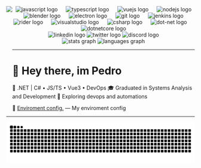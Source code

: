 <img align="left" height="290" src="https://media.tenor.com/Os38-K7VHL4AAAAM/shibainu-typing.gif"  />
<div align="center">
  <img src="https://cdn.jsdelivr.net/gh/devicons/devicon/icons/javascript/javascript-original.svg" height="37" alt="javascript logo"  />
  <img width="14" />
  <img src="https://cdn.jsdelivr.net/gh/devicons/devicon/icons/typescript/typescript-original.svg" height="37" alt="typescript logo"  />
  <img width="14" />
  <img src="https://cdn.jsdelivr.net/gh/devicons/devicon/icons/vuejs/vuejs-original.svg" height="37" alt="vuejs logo"  />
  <img width="14" />
  <img src="https://skillicons.dev/icons?i=nodejs" height="37" alt="nodejs logo"  />
  <img width="14" />
  <img src="https://skillicons.dev/icons?i=blender" height="37" alt="blender logo"  />
  <img width="14" />
  <img src="https://skillicons.dev/icons?i=electron" height="37" alt="electron logo"  />
  <img width="14" />
  <img src="https://skillicons.dev/icons?i=git" height="37" alt="git logo"  />
  <img width="14" />
  <img src="https://skillicons.dev/icons?i=jenkins" height="37" alt="jenkins logo"  />
  <img width="14" />
  <img src="https://skillicons.dev/icons?i=rider" height="37" alt="rider logo"  />
  <img width="14" />
  <img src="https://skillicons.dev/icons?i=visualstudio" height="37" alt="visualstudio logo"  />
  <img width="14" />
  <img src="https://cdn.jsdelivr.net/gh/devicons/devicon/icons/csharp/csharp-original.svg" height="37" alt="csharp logo"  />
  <img width="14" />
  <img src="https://cdn.jsdelivr.net/gh/devicons/devicon/icons/dot-net/dot-net-original.svg" height="37" alt="dot-net logo"  />
  <img width="14" />
  <img src="https://cdn.jsdelivr.net/gh/devicons/devicon/icons/dotnetcore/dotnetcore-original.svg" height="37" alt="dotnetcore logo"  />
</div>

<div align="center">
  <img src="https://raw.githubusercontent.com/maurodesouza/profile-readme-generator/master/src/assets/icons/social/linkedin/default.svg" width="52" height="40" alt="linkedin logo"  />
  <img src="https://raw.githubusercontent.com/maurodesouza/profile-readme-generator/master/src/assets/icons/social/twitter/default.svg" width="52" height="40" alt="twitter logo"  />
  <img src="https://raw.githubusercontent.com/maurodesouza/profile-readme-generator/master/src/assets/icons/social/discord/default.svg" width="52" height="40" alt="discord logo"  />
</div>

<div align="center">
  <img src="https://github-readme-stats.vercel.app/api?username=VoidPep&hide_title=true&hide_rank=true&show_icons=true&include_all_commits=true&count_private=true&disable_animations=false&theme=dracula&locale=en&hide_border=false&order=1" height="150" alt="stats graph"  />
  <img src="https://github-readme-stats.vercel.app/api/top-langs?username=VoidPep&locale=en&hide_title=false&layout=compact&card_width=320&langs_count=5&theme=dracula&hide_border=false&order=2" height="150" alt="languages graph"  />
</div>

---
# 👋 Hey there, im Pedro

🎯 .NET | C# • JS/TS • Vue3 • DevOps
🎓 Graduated in Systems Analysis and Development
🚀 Exploring devops and automations

🔹 [Enviroment config.](https://github.com/VoidPep/enviroment-config) — My enviroment config

---
<img src="https://raw.githubusercontent.com/VoidPep/VoidPep/output/snake.svg" alt="Snake animation" />
